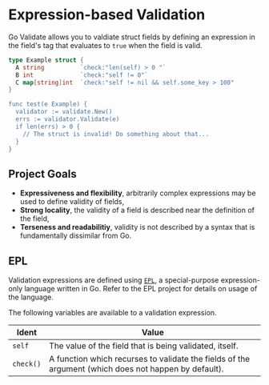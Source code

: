 # Expression-based Validation
Go Validate allows you to valdiate struct fields by defining an expression in the field's tag that evaluates to `true` when the field is valid.

```go
type Example struct {
  A string          `check:"len(self) > 0 "`
  B int             `check:"self != 0"`
  C map[string]int  `check:"self != nil && self.some_key > 100"
}

func test(e Example) {
  validator := validate.New()
  errs := validator.Validate(e)
  if len(errs) > 0 {
    // The struct is invalid! Do something about that...
  }
}
```

## Project Goals

* **Expressiveness and flexibility**, arbitrarily complex expressions may be used to define validity of fields, 
* **Strong locality**, the validity of a field is described near the definition of the field, 
* **Terseness and readabilitiy**, validity is not described by a syntax that is fundamentally dissimilar from Go.


## EPL
Validation expressions are defined using [`EPL`](https://github.com/bww/epl), a special-purpose expression-only language written in Go. Refer to the EPL project for details on usage of the language.

The following variables are available to a validation expression.

| Ident | Value |
|-------|-------|
| `self` | The value of the field that is being validated, itself. |
| `check()` | A function which recurses to validate the fields of the argument (which does not happen by default). |


